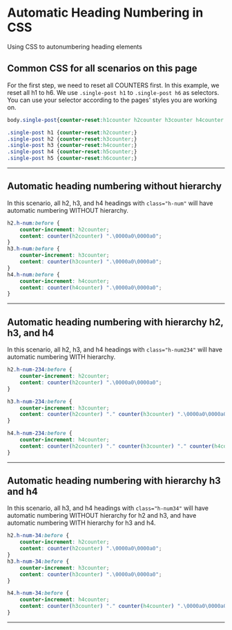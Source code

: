 # Automatic Heading Numbering in CSS
Using CSS to autonumbering heading elements


## Common CSS for all scenarios on this page
For the first step, we need to reset all COUNTERS first. In this example, we reset all h1 to h6. We use `.single-post h1` to `.single-post h6` as selectors. You can use your selector according to the pages' styles you are working on.

```css
body.single-post{counter-reset:h1counter h2counter h3counter h4counter h5counter h6counter;}

.single-post h1 {counter-reset:h2counter;}
.single-post h2 {counter-reset:h3counter;}
.single-post h3 {counter-reset:h4counter;}
.single-post h4 {counter-reset:h5counter;}
.single-post h5 {counter-reset:h6counter;}
```

***

## Automatic heading numbering without hierarchy
In this scenario, all h2, h3, and h4 headings with `class="h-num"` will have automatic numbering WITHOUT hierarchy.

```css
h2.h-num:before {
    counter-increment: h2counter;
    content: counter(h2counter) ".\0000a0\0000a0";
}
h3.h-num:before {
    counter-increment: h3counter;
    content: counter(h3counter) ".\0000a0\0000a0";
}
h4.h-num:before {
    counter-increment: h4counter;
    content: counter(h4counter) ".\0000a0\0000a0";
}
```

***

## Automatic heading numbering with hierarchy h2, h3, and h4
In this scenario, all h2, h3, and h4 headings with `class="h-num234"` will have automatic numbering WITH hierarchy.


```css
h2.h-num-234:before {
    counter-increment: h2counter;
    content: counter(h2counter) ".\0000a0\0000a0";
}

h3.h-num-234:before {
    counter-increment: h3counter;
    content: counter(h2counter) "." counter(h3counter) ".\0000a0\0000a0";
}

h4.h-num-234:before {
    counter-increment: h4counter;
    content: counter(h2counter) "." counter(h3counter) "." counter(h4counter) ".\0000a0\0000a0";
}
```

***

## Automatic heading numbering with hierarchy h3 and h4
In this scenario, all h3, and h4 headings with `class="h-num34"` will have automatic numbering WITHOUT hierarchy for h2 and h3, and have automatic numbering WITH hierarchy for h3 and h4.


```css
h2.h-num-34:before {
    counter-increment: h2counter;
    content: counter(h2counter) ".\0000a0\0000a0";
}
h3.h-num-34:before {
    counter-increment: h3counter;
    content: counter(h3counter) ".\0000a0\0000a0";
}

h4.h-num-34:before {
    counter-increment: h4counter;
    content: counter(h3counter) "." counter(h4counter) ".\0000a0\0000a0";
}
```

***
